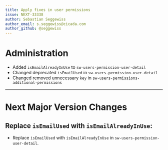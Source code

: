 ```yaml
---
title: Apply fixes in user permissions
issue: NEXT-33338
author: Sebastian Seggewiss
author_email: s.seggewiss@cicada.com
author_github: @seggewiss
---
```

# Administration
* Added `isEmailAlreadyInUse` to `sw-users-permission-user-detail`
* Changed deprecated `isEmailUsed` in `sw-users-permission-user-detail`
* Changed removed unnecessary `key` in `sw-users-permissions-additional-permissions`
___
# Next Major Version Changes
## Replace `isEmailUsed` with `isEmailAlreadyInUse`:
* Replace `isEmailUsed` with `isEmailAlreadyInUse` in `sw-users-permission-user-detail`.
